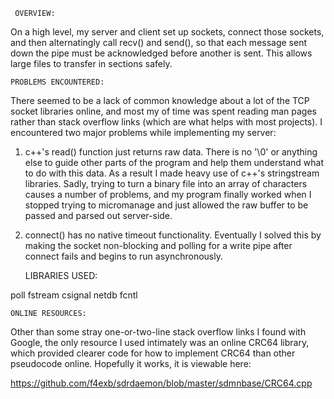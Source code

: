      OVERVIEW:

On a high level, my server and client set up sockets, connect those sockets,
and then alternatingly call recv() and send(), so that each message sent down
the pipe must be acknowledged before another is sent. This allows large files
to transfer in sections safely.

    PROBLEMS ENCOUNTERED:

There seemed to be a lack of common knowledge about a lot of the TCP socket
libraries online, and most my of time was spent reading man pages rather than
stack overflow links (which are what helps with most projects). I encountered
two major problems while implementing my server:

1. c++'s read() function just returns raw data. There is no '\0' or anything
else to guide other parts of the program and help them understand what to do
with this data. As a result I made heavy use of c++'s stringstream libraries.
Sadly, trying to turn a binary file into an array of characters causes a
number of problems, and my program finally worked when I stopped trying to
micromanage and just allowed the raw buffer to be passed and parsed out
server-side.

2. connect() has no native timeout functionality. Eventually I solved this
by making the socket non-blocking and polling for a write pipe after connect
fails and begins to run asynchronously.

      LIBRARIES USED:

poll
fstream
csignal
netdb
fcntl

	ONLINE RESOURCES:

Other than some stray one-or-two-line stack overflow links I found with Google, the
only resource I used intimately was an online CRC64 library, which provided
clearer code for how to implement CRC64 than other pseudocode online. Hopefully it
works, it is viewable here:

https://github.com/f4exb/sdrdaemon/blob/master/sdmnbase/CRC64.cpp
